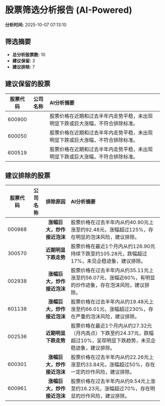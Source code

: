 # 股票筛选分析报告 (AI-Powered)

**分析时间:** 2025-10-07 07:13:10

## 筛选摘要

- **总分析股票数:** 10
- **建议保留:** 3
- **建议排除:** 7

## 建议保留的股票

| 股票代码 | 公司名称 | AI分析摘要 |
|:---:|:---:|:---|
| 600900 |  | 股票价格在近期和过去半年内走势平稳，未出现明显下跌或巨大涨幅，不符合排除标准。 |
| 600050 |  | 股票价格在近期和过去半年内走势平稳，未出现明显下跌或巨大涨幅，不符合排除标准。 |
| 600519 |  | 股票价格在近期和过去半年内走势平稳，未出现明显下跌或巨大涨幅，不符合排除标准。 |

## 建议排除的股票

| 股票代码 | 公司名称 | 排除原因 | AI分析摘要 |
|:---:|:---:|:---:|:---|
| 000988 |  | **涨幅巨大，炒作接近泡沫** | 股票价格在过去半年内从约40.90元上涨至约92.48元，涨幅超过125%，存在明显的泡沫风险，建议排除。 |
| 300570 |  | **近期明显下跌走势** | 股票价格在最近1个月内从约126.90元持续下跌至约105.28元，跌幅超过17%，未见企稳迹象，建议排除。 |
| 002938 |  | **涨幅巨大，炒作接近泡沫** | 股票价格在过去半年内从约35.11元上涨至约56.07元，涨幅近60%，有明显的炒作迹象，存在泡沫风险，建议排除。 |
| 601138 |  | **涨幅巨大，炒作接近泡沫** | 股票价格在过去半年内从约19.48元上涨至约66.01元，涨幅超过230%，存在严重的泡沫风险，建议排除。 |
| 002536 |  | **近期明显下跌走势** | 股票价格在最近1个月内从约27.32元（月内高点）下跌至约24.37元，跌幅超过10%，呈现明显下跌趋势，未见企稳迹象，建议排除。 |
| 600301 |  | **涨幅巨大，炒作接近泡沫** | 股票价格在过去半年内从约22.26元上涨至约33.84元，涨幅超过50%，存在一定的炒作风险，建议排除。 |
| 600961 |  | **涨幅巨大，炒作接近泡沫** | 股票价格在过去半年内从约9.54元上涨至约16.23元，涨幅超过70%，存在明显的炒作风险，建议排除。 |
